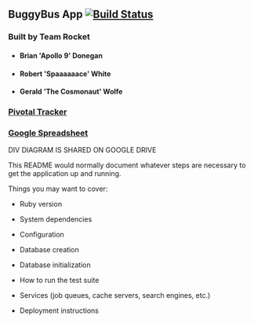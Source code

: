 ## BuggyBus App [![Build Status](https://travis-ci.org/crywolfe/buggy-bus-app.svg?branch=develop)](https://travis-ci.org/crywolfe/buggy-bus-app)

### Built by Team Rocket
* #### Brian 'Apollo 9' Donegan
* #### Robert 'Spaaaaaace' White
* #### Gerald 'The Cosmonaut' Wolfe

### [Pivotal Tracker](https://www.pivotaltracker.com/s/projects/1067256#)

### [Google Spreadsheet](https://drive.google.com/?tab=mo&authuser=0#folders/0B-WKIr3Eehrgc3ItVW51MG9YdFU)

DIV DIAGRAM IS SHARED ON GOOGLE DRIVE

This README would normally document whatever steps are necessary to get the
application up and running.

Things you may want to cover:

* Ruby version

* System dependencies

* Configuration

* Database creation

* Database initialization

* How to run the test suite

* Services (job queues, cache servers, search engines, etc.)

* Deployment instructions
